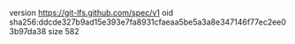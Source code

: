 version https://git-lfs.github.com/spec/v1
oid sha256:ddcde327b9ad15e393e7fa8931cfaeaa5be5a3a8e347146f77ec2ee03b97da38
size 582
